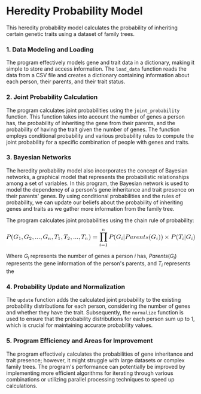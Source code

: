# Heredity Probability Model

This heredity probability model calculates the probability of inheriting certain genetic traits using a dataset of family trees.

### 1. Data Modeling and Loading

The program effectively models gene and trait data in a dictionary, making it simple to store and access information. The `load_data` function reads the data from a CSV file and creates a dictionary containing information about each person, their parents, and their trait status.

### 2. Joint Probability Calculation

The program calculates joint probabilities using the `joint_probability` function. This function takes into account the number of genes a person has, the probability of inheriting the gene from their parents, and the probability of having the trait given the number of genes. The function employs conditional probability and various probability rules to compute the joint probability for a specific combination of people with genes and traits.

### 3. Bayesian Networks

The heredity probability model also incorporates the concept of Bayesian networks, a graphical model that represents the probabilistic relationships among a set of variables. In this program, the Bayesian network is used to model the dependency of a person's gene inheritance and trait presence on their parents' genes. By using conditional probabilities and the rules of probability, we can update our beliefs about the probability of inheriting genes and traits as we gather more information from the family tree.

The program calculates joint probabilities using the chain rule of probability:

![Image not loaded properly](../equations/chainrule.png)

Where $G_i$ represents the number of genes a person $i$ has, $Parents(G_i)$ represents the gene information of the person's parents, and $T_i$ represents the

### 4. Probability Update and Normalization

The `update` function adds the calculated joint probability to the existing probability distributions for each person, considering the number of genes and whether they have the trait. Subsequently, the `normalize` function is used to ensure that the probability distributions for each person sum up to 1, which is crucial for maintaining accurate probability values.

### 5. Program Efficiency and Areas for Improvement

The program effectively calculates the probabilities of gene inheritance and trait presence; however, it might struggle with large datasets or complex family trees. The program's performance can potentially be improved by implementing more efficient algorithms for iterating through various combinations or utilizing parallel processing techniques to speed up calculations.
